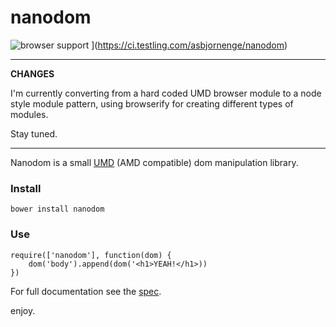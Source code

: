 # nanodom

![browser support](https://ci.testling.com/asbjornenge/nanodom.png)
](https://ci.testling.com/asbjornenge/nanodom)

-----------

**CHANGES**

I'm currently converting from a hard coded UMD browser module to a node style module pattern, using browserify for creating different types of modules.

Stay tuned.

-----------

Nanodom is a small [UMD](https://github.com/umdjs/umd) (AMD compatible) dom manipulation library.   

### Install

	bower install nanodom

### Use

	require(['nanodom'], function(dom) {
		dom('body').append(dom('<h1>YEAH!</h1>))
	})

For full documentation see the [spec](https://github.com/asbjornenge/nanodom/blob/master/assets/test/spec.js).  

enjoy.

